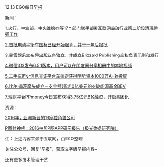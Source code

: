 12.13 EGO每日早报

新闻：

[1.央行、中宣部、中央维稳办等17个部门联手部署互联网金融行业第二阶段清理整顿工作](http://www.chinanews.com/fortune/2016/12-12/8091710.shtml)

[2.首批电动平衡车国标已经开始起草，并于一年后报批](http://tech.qq.com/a/20161212/042559.htm)

[3.暴雪娱乐宣布将出版业务独立，并成立Blizzard Publishing全权负责印刷和发行](http://tech.qq.com/a/20161212/040033.htm)

[4.微信iOS发布6.5.1版本，用户可以在朋友圈分享相册中的本地视频](http://tech.qq.com/a/20161212/024738.htm)

[5.二手车历史信息查询平台车鉴定获得明势资本1000万A+轮投资](http://36kr.com/p/5058945.html?ktm_source=feed)

[6.比尔·盖茨牵头成立一支金额超过10亿美元的突破能源基金BEV](http://36kr.com/p/5058967.html?ktm_source=feed)

[7.理财平台PPmoney今日宣布获得3.75亿元B轮融资，开启集团化](http://www.iyiou.com/p/35937)

资源：

[2016年，亚洲新晋的16家独角兽公司](http://36kr.com/p/5058984.html)

[P图封神榜：2016拍照P图APP研究报告（极光数据研究院）](https://www.jiguang.cn/reports/10)

注：上述内容来源于互联网，由EGO整理

关注公众号，回复“早报”，获取文字版早报内容~

还有更多技术管理干货
